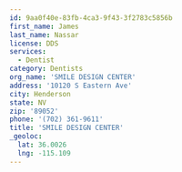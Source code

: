 ```yaml
---
id: 9aa0f40e-83fb-4ca3-9f43-3f2783c5856b
first_name: James
last_name: Nassar
license: DDS
services:
  - Dentist
category: Dentists
org_name: 'SMILE DESIGN CENTER'
address: '10120 S Eastern Ave'
city: Henderson
state: NV
zip: '89052'
phone: '(702) 361-9611'
title: 'SMILE DESIGN CENTER'
_geoloc:
  lat: 36.0026
  lng: -115.109
---
```

